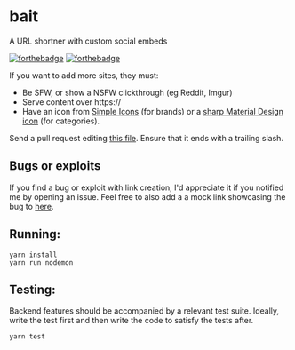 # bait
A URL shortner with custom social embeds

[![forthebadge](https://forthebadge.com/images/badges/built-with-resentment.svg)](https://forthebadge.com)
[![forthebadge](https://forthebadge.com/images/badges/made-with-typescript.svg)](https://forthebadge.com)


If you want to add more sites, they must:
- Be SFW, or show a NSFW clickthrough (eg Reddit, Imgur)
- Serve content over https://
- Have an icon from [Simple Icons](https://simpleicons.org/) (for brands) or a [sharp Material Design icon](https://material.io/resources/icons/?style=sharp) (for categories).

Send a pull request editing [this file](https://github.com/EmeraldSnorlax/bait/blob/main/src/allowList.ts). Ensure that it ends with a trailing slash.

Bugs or exploits
---

If you find a bug or exploit with link creation, I'd appreciate it if you notified me by opening an issue.
Feel free to also add a a mock link showcasing the bug to [here](https://github.com/EmeraldSnorlax/bait/blob/main/src/__tests__/__mocks__/testLink.ts).


Running:
---
```
yarn install
yarn run nodemon
```

Testing:
---
Backend features should be accompanied by a relevant test suite. Ideally, write the test first and then write the code to satisfy the tests after.
```
yarn test
```
